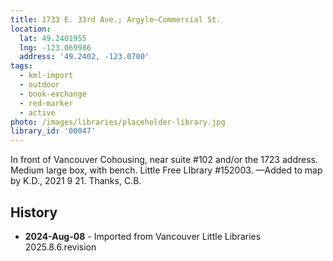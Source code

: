 ```yaml
---
title: 1733 E. 33rd Ave.; Argyle—Commercial St.
location:
  lat: 49.2401955
  lng: -123.069986
  address: '49.2402, -123.0700'
tags:
  - kml-import
  - outdoor
  - book-exchange
  - red-marker
  - active
photo: /images/libraries/placeholder-library.jpg
library_id: '00047'
---
```

In front of Vancouver Cohousing, near suite #102 and/or the 1723 address.  Medium large box, with bench.
Little Free LIbrary #152003.
—Added to map by K.D., 2021 9 21. Thanks, C.B.

## History
- **2024-Aug-08** - Imported from Vancouver Little Libraries 2025.8.6.revision
